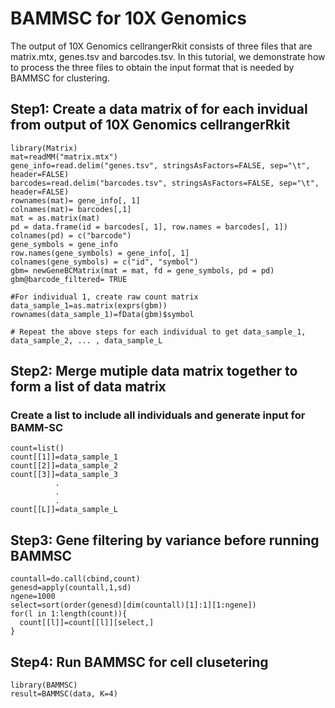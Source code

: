 # BAMMSC for 10X Genomics

The output of 10X Genomics cellrangerRkit consists of three files that are matrix.mtx, genes.tsv and barcodes.tsv. In this
tutorial, we demonstrate how to process the three files to obtain the input format that is needed by BAMMSC for clustering.

**Step1: Create a data matrix of for each invidual from output of 10X Genomics cellrangerRkit**
----------------------
```
library(Matrix)
mat=readMM("matrix.mtx") 
gene_info=read.delim("genes.tsv", stringsAsFactors=FALSE, sep="\t", header=FALSE) 
barcodes=read.delim("barcodes.tsv", stringsAsFactors=FALSE, sep="\t", header=FALSE) 
rownames(mat)= gene_info[, 1] 
colnames(mat)= barcodes[,1] 
mat = as.matrix(mat) 
pd = data.frame(id = barcodes[, 1], row.names = barcodes[, 1]) 
colnames(pd) = c("barcode") 
gene_symbols = gene_info 
row.names(gene_symbols) = gene_info[, 1] 
colnames(gene_symbols) = c("id", "symbol") 
gbm= newGeneBCMatrix(mat = mat, fd = gene_symbols, pd = pd) 
gbm@barcode_filtered= TRUE

#For individual 1, create raw count matrix
data_sample_1=as.matrix(exprs(gbm))
rownames(data_sample_1)=fData(gbm)$symbol

# Repeat the above steps for each individual to get data_sample_1, data_sample_2, ... , data_sample_L
```


**Step2: Merge mutiple data matrix together to form a list of data matrix**
----------------------
### Create a list to include all individuals and generate input for BAMM-SC
```
count=list()
count[[1]]=data_sample_1
count[[2]]=data_sample_2
count[[3]]=data_sample_3
          .
          .
          .
count[[L]]=data_sample_L
```

**Step3: Gene filtering by variance before running BAMMSC**
----------------------
```
countall=do.call(cbind,count)
genesd=apply(countall,1,sd)
ngene=1000
select=sort(order(genesd)[dim(countall)[1]:1][1:ngene])
for(l in 1:length(count)){
  count[[l]]=count[[l]][select,]
}
```


**Step4: Run BAMMSC for cell clusetering**
----------------------
```
library(BAMMSC)
result=BAMMSC(data, K=4)
```
